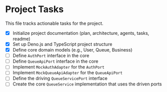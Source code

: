 # Project Tasks

This file tracks actionable tasks for the project.

- [x] Initialize project documentation (plan, architecture, agents, tasks, readme)
- [x] Set up Deno.js and TypeScript project structure
- [x] Define core domain models (e.g., User, Queue, Business)
- [ ] Define `AuthPort` interface in the core
- [ ] Define `QueueApiPort` interface in the core
- [ ] Implement `MockAuthAdapter` for the `AuthPort`
- [ ] Implement `MockQueueApiAdapter` for the `QueueApiPort`
- [ ] Define the driving `QueueServicePort` interface
- [ ] Create the core `QueueService` implementation that uses the driven ports
